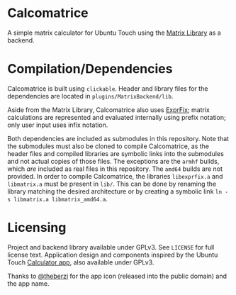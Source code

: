 # Calcomatrice

A simple matrix calculator for Ubuntu Touch using the [Matrix Library](https://github.com/Arc676/Matrix-Library) as a backend.

# Compilation/Dependencies

Calcomatrice is built using `clickable`. Header and library files for the dependencies are located in `plugins/MatrixBackend/lib`.

Aside from the Matrix Library, Calcomatrice also uses [ExprFix](https://github.com/arc676/exprfix); matrix calculations are represented and evaluated internally using prefix notation; only user input uses infix notation.

Both dependencies are included as submodules in this repository. Note that the submodules must also be cloned to compile Calcomatrice, as the header files and compiled libraries are symbolic links into the submodules and not actual copies of those files. The exceptions are the `armhf` builds, which *are* included as real files in this repository. The `amd64` builds are not provided. In order to compile Calcomatrice, the libraries `libexprfix.a` and `libmatrix.a` must be present in `lib/`. This can be done by renaming the library matching the desired architecture or by creating a symbolic link `ln -s libmatrix.a libmatrix_amd64.a`.

# Licensing

Project and backend library available under GPLv3. See `LICENSE` for full license text. Application design and components inspired by the Ubuntu Touch [Calculator app](https://gitlab.com/ubports/apps/calculator-app/), also available under GPLv3.

Thanks to [@theberzi](https://twitter.com/theberzi) for the app icon (released into the public domain) and the app name.
